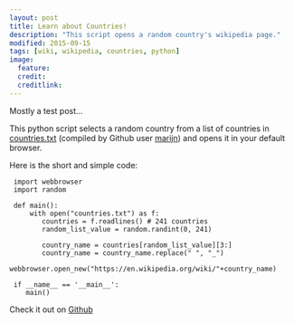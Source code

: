 ```yaml
---
layout: post
title: Learn about Countries!
description: "This script opens a random country's wikipedia page."
modified: 2015-09-15
tags: [wiki, wikipedia, countries, python]
image:
  feature:
  credit:
  creditlink: 
---
```

Mostly a test post...

This python script selects a random country from a list of countries in [countries.txt](https://gist.github.com/marijn/396531#file-countries-txt) (compiled by Github user [marijn](https://github.com/marijn)) and opens it in your default browser.

Here is the short and simple code:

```
 import webbrowser
 import random
 
 def main():
	 with open("countries.txt") as f:
		countries = f.readlines() # 241 countries
		random_list_value = random.randint(0, 241)

		country_name = countries[random_list_value][3:]
		country_name = country_name.replace(" ", "_")
		webbrowser.open_new("https://en.wikipedia.org/wiki/"+country_name)

 if __name__ == '__main__':
	main()
```

Check it out on [Github](https://github.com/simonkiley/random-wiki-countries)




